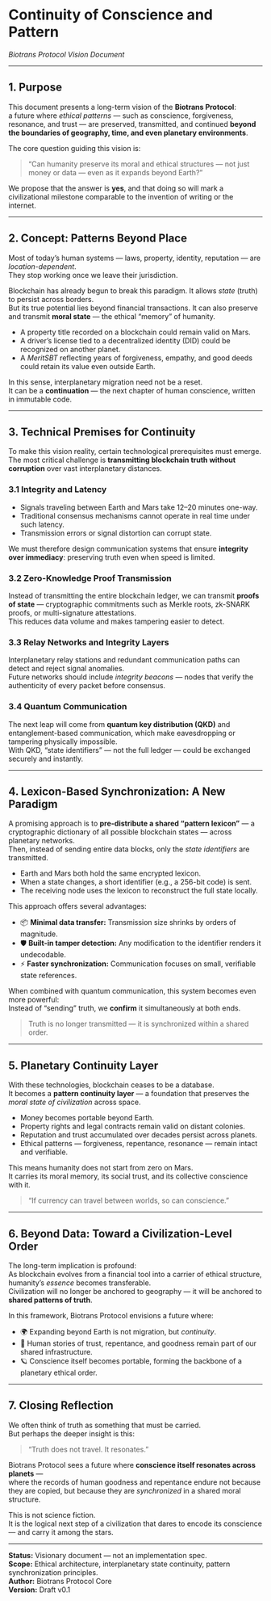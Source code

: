 # Continuity of Conscience and Pattern  
*Biotrans Protocol Vision Document*

---

## 1. Purpose

This document presents a long-term vision of the **Biotrans Protocol**:  
a future where *ethical patterns* — such as conscience, forgiveness, resonance, and trust — are preserved, transmitted, and continued **beyond the boundaries of geography, time, and even planetary environments**.

The core question guiding this vision is:

> “Can humanity preserve its moral and ethical structures — not just money or data — even as it expands beyond Earth?”

We propose that the answer is **yes**, and that doing so will mark a civilizational milestone comparable to the invention of writing or the internet.

---

## 2. Concept: Patterns Beyond Place

Most of today’s human systems — laws, property, identity, reputation — are *location-dependent*.  
They stop working once we leave their jurisdiction.

Blockchain has already begun to break this paradigm. It allows *state* (truth) to persist across borders.  
But its true potential lies beyond financial transactions. It can also preserve and transmit **moral state** — the ethical “memory” of humanity.

- A property title recorded on a blockchain could remain valid on Mars.  
- A driver’s license tied to a decentralized identity (DID) could be recognized on another planet.  
- A *MeritSBT* reflecting years of forgiveness, empathy, and good deeds could retain its value even outside Earth.

In this sense, interplanetary migration need not be a reset.  
It can be a **continuation** — the next chapter of human conscience, written in immutable code.

---

## 3. Technical Premises for Continuity

To make this vision reality, certain technological prerequisites must emerge. The most critical challenge is **transmitting blockchain truth without corruption** over vast interplanetary distances.

### 3.1 Integrity and Latency

- Signals traveling between Earth and Mars take 12–20 minutes one-way.  
- Traditional consensus mechanisms cannot operate in real time under such latency.  
- Transmission errors or signal distortion can corrupt state.

We must therefore design communication systems that ensure **integrity over immediacy**: preserving truth even when speed is limited.

### 3.2 Zero-Knowledge Proof Transmission

Instead of transmitting the entire blockchain ledger, we can transmit **proofs of state** — cryptographic commitments such as Merkle roots, zk-SNARK proofs, or multi-signature attestations.  
This reduces data volume and makes tampering easier to detect.

### 3.3 Relay Networks and Integrity Layers

Interplanetary relay stations and redundant communication paths can detect and reject signal anomalies.  
Future networks should include *integrity beacons* — nodes that verify the authenticity of every packet before consensus.

### 3.4 Quantum Communication

The next leap will come from **quantum key distribution (QKD)** and entanglement-based communication, which make eavesdropping or tampering physically impossible.  
With QKD, “state identifiers” — not the full ledger — could be exchanged securely and instantly.

---

## 4. Lexicon-Based Synchronization: A New Paradigm

A promising approach is to **pre-distribute a shared “pattern lexicon”** — a cryptographic dictionary of all possible blockchain states — across planetary networks.  
Then, instead of sending entire data blocks, only the *state identifiers* are transmitted.

- Earth and Mars both hold the same encrypted lexicon.  
- When a state changes, a short identifier (e.g., a 256-bit code) is sent.  
- The receiving node uses the lexicon to reconstruct the full state locally.

This approach offers several advantages:

- 📦 **Minimal data transfer:** Transmission size shrinks by orders of magnitude.  
- 🛡️ **Built-in tamper detection:** Any modification to the identifier renders it undecodable.  
- ⚡ **Faster synchronization:** Communication focuses on small, verifiable state references.

When combined with quantum communication, this system becomes even more powerful:  
Instead of “sending” truth, we **confirm** it simultaneously at both ends.

> Truth is no longer transmitted — it is synchronized within a shared order.

---

## 5. Planetary Continuity Layer

With these technologies, blockchain ceases to be a database.  
It becomes a **pattern continuity layer** — a foundation that preserves the *moral state of civilization* across space.

- Money becomes portable beyond Earth.  
- Property rights and legal contracts remain valid on distant colonies.  
- Reputation and trust accumulated over decades persist across planets.  
- Ethical patterns — forgiveness, repentance, resonance — remain intact and verifiable.

This means humanity does not start from zero on Mars.  
It carries its moral memory, its social trust, and its collective conscience with it.

> “If currency can travel between worlds, so can conscience.”

---

## 6. Beyond Data: Toward a Civilization-Level Order

The long-term implication is profound:  
As blockchain evolves from a financial tool into a carrier of ethical structure, humanity’s *essence* becomes transferable.  
Civilization will no longer be anchored to geography — it will be anchored to **shared patterns of truth**.

In this framework, Biotrans Protocol envisions a future where:

- 🌍 Expanding beyond Earth is not migration, but *continuity*.  
- 📜 Human stories of trust, repentance, and goodness remain part of our shared infrastructure.  
- 🪐 Conscience itself becomes portable, forming the backbone of a planetary ethical order.

---

## 7. Closing Reflection

We often think of truth as something that must be carried.  
But perhaps the deeper insight is this:

> “Truth does not travel. It resonates.”

Biotrans Protocol sees a future where **conscience itself resonates across planets** —  
where the records of human goodness and repentance endure not because they are copied, but because they are *synchronized* in a shared moral structure.

This is not science fiction.  
It is the logical next step of a civilization that dares to encode its conscience — and carry it among the stars.

---

**Status:** Visionary document — not an implementation spec.  
**Scope:** Ethical architecture, interplanetary state continuity, pattern synchronization principles.  
**Author:** Biotrans Protocol Core  
**Version:** Draft v0.1  
